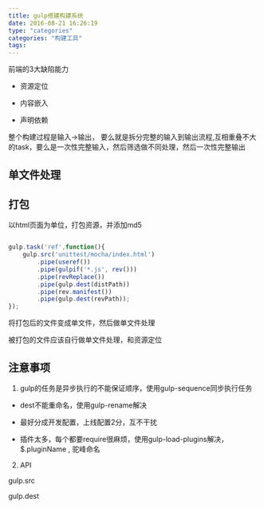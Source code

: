 ```yaml
---
title: gulp搭建构建系统
date: 2016-08-21 16:26:19
type: "categories"
categories: "构建工具"
tags:
---
```



前端的3大缺陷能力

* 资源定位

* 内容嵌入

* 声明依赖

整个构建过程是输入->输出，
要么就是拆分完整的输入到输出流程,互相重叠不大的task，要么是一次性完整输入，然后筛选做不同处理，然后一次性完整输出


## 单文件处理

## 打包

以html页面为单位，打包资源，并添加md5

```javascript

gulp.task('ref',function(){
    gulp.src('unittest/mocha/index.html')
        .pipe(useref())
        .pipe(gulpif('*.js', rev()))
        .pipe(revReplace())
        .pipe(gulp.dest(distPath))
        .pipe(rev.manifest())
        .pipe(gulp.dest(revPath));
});

```

将打包后的文件变成单文件，然后做单文件处理



被打包的文件应该自行做单文件处理，和资源定位

## 注意事项

1. gulp的任务是异步执行的不能保证顺序，使用gulp-sequence同步执行任务

*  dest不能重命名，使用gulp-rename解决

*  最好分成开发配置，上线配置2分，互不干扰

*  插件太多，每个都要require很麻烦，使用gulp-load-plugins解决，$.pluginName , 驼峰命名

2. API

gulp.src

gulp.dest
